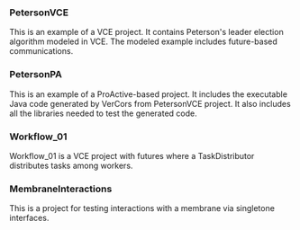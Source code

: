 ### PetersonVCE
This is an example of a VCE project. It contains Peterson's leader election algorithm modeled in VCE. The modeled example includes future-based communications.

### PetersonPA
This is an example of a ProActive-based project. It includes the executable Java code generated by VerCors from PetersonVCE project. It also includes all the libraries needed to test the generated code. 

### Workflow_01
Workflow_01 is a VCE project with futures where a TaskDistributor distributes tasks among workers. 

### MembraneInteractions
This is a project for testing interactions with a membrane via singletone interfaces.
